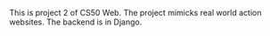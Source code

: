This is project 2 of CS50 Web. The project mimicks real world action websites. The backend is in Django.
